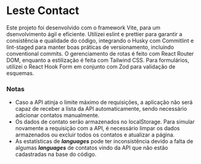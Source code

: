 # Leste Contact

Este projeto foi desenvolvido com o framework Vite, para um dsenvolvimento ágil e eficiente. Utilizei eslint e prettier para garantir a consistência e qualidade do código, integrando o Husky com Commitlint e lint-staged para manter boas práticas de versionamento, incluindo conventional commits. O gerenciamento de rotas é feito com React Router DOM, enquanto a estilização é feita com Tailwind CSS. Para formulários, utilizei o React Hook Form em conjunto com Zod para validação de esquemas.

### Notas
- Caso a API atinja o limite máximo de requisições, a aplicação não será capaz de receber a lista da API automaticamente, sendo necessário adicionar contatos manualmente.
- Os dados de contato serão armazenados no localStorage. Para simular novamente a requisição com a API, é necessário limpar os dados armazenados ou excluir todos os contatos e atualizar a página.
- As estatísticas de ***languages*** pode ter inconsistência devido a falta de algumas ***languages*** de contatos vindo da API que não estão cadastradas na base do código.
